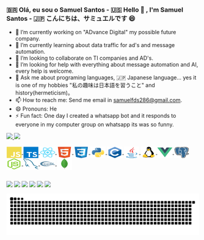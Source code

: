 ### 🇧🇷 Olá, eu sou o Samuel Santos - 🇺🇸 Hello 👋 , I'm Samuel Santos - 🇯🇵 こんにちは、サミュエルです 😄 

- 🔭 I’m currently working on "ADvance Digital" my possible future company.
- 🌱 I’m currently learning about data traffic for ad's and message automation.
- 👯 I’m looking to collaborate on TI companies and AD's.
- 🤔 I’m looking for help with everything about message automation and AI, every help is welcome.
- 💬 Ask me about programing languages, 🇯🇵 Japanese language... yes it is one of my hobbies "私の趣味は日本語を習うこと" and history(hermeticism)。
- 📫 How to reach me: Send me email in <samuelfds286@gmail.com>.
- 😄 Pronouns: He
- ⚡ Fun fact: One day I created a whatsapp bot and it responds to everyone in my computer group on whatsapp its was so funny.

 <div>
  <a href="https://github.com/Samuel1s">
  <img height="180em" src="https://github-readme-stats.vercel.app/api username=Samuel1s&show_icons=true&theme=dark&include_all_commits=true&count_private=true"/>
  <img height="180em" src="https://github-readme-stats.vercel.app/api/top-langs/?username=Samuel1s&layout=compact&langs_count=10&theme=dark"/>
</div>
  
 <div style="display: inline_block"><br>
  <img align="center" alt="Samuel-Js" height="30" width="40" src="https://raw.githubusercontent.com/devicons/devicon/master/icons/javascript/javascript-plain.svg">
  <img align="center" alt="Samuel-Ts" height="30" width="40" src="https://raw.githubusercontent.com/devicons/devicon/master/icons/typescript/typescript-plain.svg">
  <img align="center" alt="Samuel-React" height="30" width="40" src="https://raw.githubusercontent.com/devicons/devicon/master/icons/react/react-original.svg">
  <img align="center" alt="Samuel-HTML" height="30" width="40" src="https://raw.githubusercontent.com/devicons/devicon/master/icons/html5/html5-original.svg">
  <img align="center" alt="Samuel-CSS" height="30" width="40" src="https://raw.githubusercontent.com/devicons/devicon/master/icons/css3/css3-original.svg">
  <img align="center" alt="Samuel-Python" height="30" width="40" src="https://raw.githubusercontent.com/devicons/devicon/master/icons/python/python-original.svg">
  <img align="center" alt="Samuel-C" height="30" width="40" src="https://github.com/devicons/devicon/blob/master/icons/c/c-original.svg">
  <img align="center" alt="Samuel-Java" height="30" width="40" src="https://github.com/devicons/devicon/blob/master/icons/java/java-original.svg">
  <img align="center" alt="Samuel-Linux" height="30" width="40" src="https://github.com/devicons/devicon/blob/master/icons/linux/linux-original.svg">
  <img align="center" alt="Samuel-VueJs" height="30" width="40" src="https://github.com/devicons/devicon/blob/master/icons/vuejs/vuejs-original.svg">
  <img align="center" alt="Samuel-SQL" height="30" width="40" src="https://github.com/devicons/devicon/blob/master/icons/postgresql/postgresql-original.svg">
  <img align="center" alt="Samuel-Node" height="30" width="40" src="https://github.com/devicons/devicon/blob/master/icons/nodejs/nodejs-original.svg">
  <img align="center" alt="Samuel-MySQL" height="30" width="40" src="https://github.com/devicons/devicon/blob/master/icons/mysql/mysql-original.svg">
  <img align="center" alt="Samuel-OpenGL" height="30" width="40" src="https://github.com/devicons/devicon/blob/master/icons/opengl/opengl-original.svg">
  <img align="center" alt="Samuel-MongoDB" height="30" width="40" src="https://github.com/devicons/devicon/blob/master/icons/mongodb/mongodb-original.svg">
</div>
   
  ##
 
<div> 
  <a href="https://www.youtube.com/channel/UCUFNQjqAnzeidI3jrEnqKaQ" target="_blank"><img src="https://img.shields.io/badge/YouTube-FF0000?style=for-the-badge&logo=youtube&logoColor=white" target="_blank"></a>
  <a href="https://www.instagram.com/samuel_f.santos" target="_blank"><img src="https://img.shields.io/badge/-Instagram-%23E4405F?style=for-the-badge&logo=instagram&logoColor=white" target="_blank"></a>
 <a href="https://discord.gg/ZSucvR72" target="_blank"><img src="https://img.shields.io/badge/Discord-7289DA?style=for-the-badge&logo=discord&logoColor=white" target="_blank"></a> 
  <a href = "mailto:samuelfds286@gmail.com"><img src="https://img.shields.io/badge/-Gmail-%23333?style=for-the-badge&logo=gmail&logoColor=white" target="_blank"></a>
  <a href="https://www.linkedin.com/in/samuel-dos-santos-29863113b/" target="_blank"><img src="https://img.shields.io/badge/-LinkedIn-%230077B5?style=for-the-badge&logo=linkedin&logoColor=white" target="_blank"></a> 
 <a href="https://www.facebook.com/Samuel.FdSantos95" target="_blank"><img src="https://img.shields.io/badge/Facebook-1877F2?style=for-the-badge&logo=facebook&logoColor=white" target="_blank"></a> 
 
  ![Snake animation](https://github.com/samuel1s/samuel1s/blob/output/github-contribution-grid-snake.svg)
</div>
  
